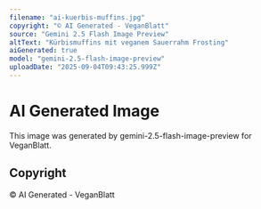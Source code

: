 ```yaml
---
filename: "ai-kuerbis-muffins.jpg"
copyright: "© AI Generated - VeganBlatt"
source: "Gemini 2.5 Flash Image Preview"
altText: "Kürbismuffins mit veganem Sauerrahm Frosting"
aiGenerated: true
model: "gemini-2.5-flash-image-preview"
uploadDate: "2025-09-04T09:43:25.999Z"
---
```


# AI Generated Image

This image was generated by gemini-2.5-flash-image-preview for VeganBlatt.

## Copyright
© AI Generated - VeganBlatt
